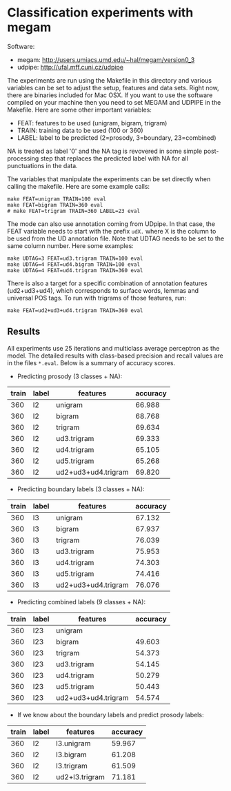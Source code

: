 
# Classification experiments with megam

Software:

* megam: http://users.umiacs.umd.edu/~hal/megam/version0_3
* udpipe: http://ufal.mff.cuni.cz/udpipe

The experiments are run using the Makefile in this directory and various variables can be set to adjust the setup, features and data sets. Right now, there are binaries included for Mac OSX. If you want to use the software compiled on your machine then you need to set MEGAM and UDPIPE in the Makefile. Here are some other important variables:

* FEAT: features to be used (unigram, bigram, trigram)
* TRAIN: training data to be used (100 or 360)
* LABEL: label to be predicted (2=prosody, 3=boundary, 23=combined)

NA is treated as label '0' and the NA tag is revovered in some simple post-processing step that replaces the predicted label with NA for all punctuations in the data. 

The variables that manipulate the experiments can be set directly when calling the makefile. Here are some example calls:

```
make FEAT=unigram TRAIN=100 eval
make FEAT=bigram TRAIN=360 eval
# make FEAT=trigram TRAIN=360 LABEL=23 eval
```

The mode can also use annotation coming from UDpipe. In that case, the FEAT variable needs to start with the prefix `udX.` where X is the column to be used from the UD annotation file. Note that UDTAG needs to be set to the same column number. Here some examples:

```
make UDTAG=3 FEAT=ud3.trigram TRAIN=100 eval
make UDTAG=4 FEAT=ud4.bigram TRAIN=100 eval
make UDTAG=4 FEAT=ud4.trigram TRAIN=360 eval
```

There is also a target for a specific combination of annotation features (ud2+ud3+ud4), which corresponds to surface words, lemmas and universal POS tags. To run with trigrams of those features, run:

```
make FEAT=ud2+ud3+ud4.trigram TRAIN=360 eval
```

## Results

All experiments use 25 iterations and multiclass average perceptron as the model. The detailed results with class-based precision and recall values are in the files `*.eval`. Below is a summary of accuracy scores.


* Predicting prosody (3 classes + NA):

| train | label | features              | accuracy |
|-------|-------|-----------------------|----------|
| 360   | l2    | unigram               | 66.988   |
| 360   | l2    | bigram                | 68.768   |
| 360   | l2    | trigram               | 69.634   |
| 360   | l2    | ud3.trigram           | 69.333   |
| 360   | l2    | ud4.trigram           | 65.105   |
| 360   | l2    | ud5.trigram           | 65.268   |
| 360   | l2    | ud2+ud3+ud4.trigram   | 69.820   |


* Predicting boundary labels (3 classes + NA):

| train | label | features              | accuracy |
|-------|-------|-----------------------|----------|
| 360   | l3    | unigram               | 67.132   |
| 360   | l3    | bigram                | 67.937   |
| 360   | l3    | trigram               | 76.039   |
| 360   | l3    | ud3.trigram           | 75.953   |
| 360   | l3    | ud4.trigram           | 74.303   |
| 360   | l3    | ud5.trigram           | 74.416   |
| 360   | l3    | ud2+ud3+ud4.trigram   | 76.076   |


* Predicting combined labels (9 classes + NA):

| train | label | features              | accuracy |
|-------|-------|-----------------------|----------|
| 360   | l23   | unigram               |          |
| 360   | l23   | bigram                | 49.603   |
| 360   | l23   | trigram               | 54.373   |
| 360   | l23   | ud3.trigram           | 54.145   |
| 360   | l23   | ud4.trigram           | 50.279   |
| 360   | l23   | ud5.trigram           | 50.443   |
| 360   | l23   | ud2+ud3+ud4.trigram   | 54.574   |



* If we know about the boundary labels and predict prosody labels:

| train | label | features              | accuracy |
|-------|-------|-----------------------|----------|
| 360   | l2    | l3.unigram            | 59.967   |
| 360   | l2    | l3.bigram             | 61.208   |
| 360   | l2    | l3.trigram            | 61.509   |
| 360   | l2    | ud2+l3.trigram        | 71.181   |

